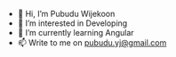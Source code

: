 - 👋 Hi, I’m Pubudu Wijekoon
- 👀 I’m interested in Developing
- 🌱 I’m currently learning Angular
- 📫 Write to me on pubudu.yj@gmail.com

<!---
pubudu-wijekoon/pubudu-wijekoon is a ✨ special ✨ repository because its `README.md` (this file) appears on your GitHub profile.
You can click the Preview link to take a look at your changes.
--->
